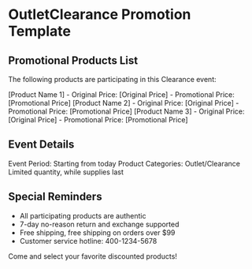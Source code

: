 # OutletClearance Promotion Template

## Promotional Products List

The following products are participating in this Clearance event:

[Product Name 1] - Original Price: [Original Price] - Promotional Price: [Promotional Price]
[Product Name 2] - Original Price: [Original Price] - Promotional Price: [Promotional Price]
[Product Name 3] - Original Price: [Original Price] - Promotional Price: [Promotional Price]

## Event Details

Event Period: Starting from today
Product Categories: Outlet/Clearance
Limited quantity, while supplies last

## Special Reminders

- All participating products are authentic
- 7-day no-reason return and exchange supported
- Free shipping, free shipping on orders over $99
- Customer service hotline: 400-1234-5678

Come and select your favorite discounted products!